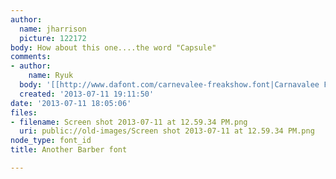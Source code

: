 ```yaml
---
author:
  name: jharrison
  picture: 122172
body: How about this one....the word "Capsule"
comments:
- author:
    name: Ryuk
  body: '[[http://www.dafont.com/carnevalee-freakshow.font|Carnavalee Freakshow]]'
  created: '2013-07-11 19:11:50'
date: '2013-07-11 18:05:06'
files:
- filename: Screen shot 2013-07-11 at 12.59.34 PM.png
  uri: public://old-images/Screen shot 2013-07-11 at 12.59.34 PM.png
node_type: font_id
title: Another Barber font

---
```

